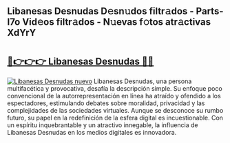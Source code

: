 ## Libanesas Desnudas D𝚎sn𝚞dos filtr𝚊dos - Parts-I7o Vid𝚎os filtr𝚊dos - N𝚞evas f𝚘tos atr𝚊ctivas XdYrY

# <h2><a href="http://mb9u1cj.tromn.icu/?c=Libanesas+Desnudas">🔗👉👉👉 Libanesas Desnudas 🔗🔗</a></h2>

[![Libanesas Desnudas nuevo](https://i.imgur.com/pEAQMta.gif)](http://mb9u1cj.tromn.icu/?c=Libanesas+Desnudas)
Libanesas Desnudas, una persona multifacética y provocativa, desafía la descripción simple. Su enfoque poco convencional de la autorrepresentación en línea ha atraído y ofendido a los espectadores, estimulando debates sobre moralidad, privacidad y las complejidades de las sociedades virtuales. Aunque se desconoce su rumbo futuro, su papel en la redefinición de la esfera digital es incuestionable. Con un espíritu inquebrantable y un atractivo innegable, la influencia de Libanesas Desnudas en los medios digitales es innovadora.
